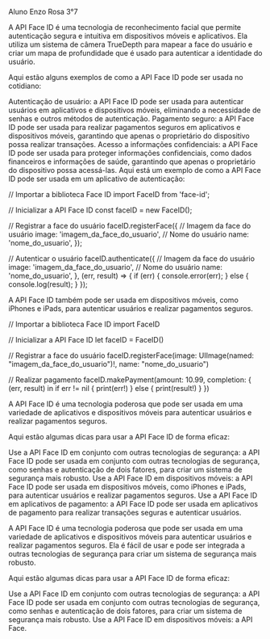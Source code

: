 
Aluno Enzo Rosa 3°7


A API Face ID é uma tecnologia de reconhecimento facial que permite autenticação segura e intuitiva em dispositivos móveis e aplicativos. Ela utiliza um sistema de câmera TrueDepth para mapear a face do usuário e criar um mapa de profundidade que é usado para autenticar a identidade do usuário.

Aqui estão alguns exemplos de como a API Face ID pode ser usada no cotidiano:

Autenticação de usuário: a API Face ID pode ser usada para autenticar usuários em aplicativos e dispositivos móveis, eliminando a necessidade de senhas e outros métodos de autenticação.
Pagamento seguro: a API Face ID pode ser usada para realizar pagamentos seguros em aplicativos e dispositivos móveis, garantindo que apenas o proprietário do dispositivo possa realizar transações.
Acesso a informações confidenciais: a API Face ID pode ser usada para proteger informações confidenciais, como dados financeiros e informações de saúde, garantindo que apenas o proprietário do dispositivo possa acessá-las.
Aqui está um exemplo de como a API Face ID pode ser usada em um aplicativo de autenticação:

// Importar a biblioteca Face ID
import FaceID from 'face-id';

// Inicializar a API Face ID
const faceID = new FaceID();

// Registrar a face do usuário
faceID.registerFace({
  // Imagem da face do usuário
  image: 'imagem_da_face_do_usuario',
  // Nome do usuário
  name: 'nome_do_usuario',
});

// Autenticar o usuário
faceID.authenticate({
  // Imagem da face do usuário
  image: 'imagem_da_face_do_usuario',
  // Nome do usuário
  name: 'nome_do_usuario',
}, (err, result) => {
  if (err) {
    console.error(err);
  } else {
    console.log(result);
  }
});

A API Face ID também pode ser usada em dispositivos móveis, como iPhones e iPads, para autenticar usuários e realizar pagamentos seguros.


// Importar a biblioteca Face ID
import FaceID

// Inicializar a API Face ID
let faceID = FaceID()

// Registrar a face do usuário
faceID.registerFace(image: UIImage(named: "imagem_da_face_do_usuario")!, name: "nome_do_usuario")

// Realizar pagamento
faceID.makePayment(amount: 10.99, completion: { (err, result) in
  if err != nil {
    print(err!)
  } else {
    print(result!)
  }
})


A API Face ID é uma tecnologia poderosa que pode ser usada em uma variedade de aplicativos e dispositivos móveis para autenticar usuários e realizar pagamentos seguros.

Aqui estão algumas dicas para usar a API Face ID de forma eficaz:

Use a API Face ID em conjunto com outras tecnologias de segurança: a API Face ID pode ser usada em conjunto com outras tecnologias de segurança, como senhas e autenticação de dois fatores, para criar um sistema de segurança mais robusto.
Use a API Face ID em dispositivos móveis: a API Face ID pode ser usada em dispositivos móveis, como iPhones e iPads, para autenticar usuários e realizar pagamentos seguros.
Use a API Face ID em aplicativos de pagamento: a API Face ID pode ser usada em aplicativos de pagamento para realizar transações seguras e autenticar usuários.


A API Face ID é uma tecnologia poderosa que pode ser usada em uma variedade de aplicativos e dispositivos móveis para autenticar usuários e realizar pagamentos seguros. Ela é fácil de usar e pode ser integrada a outras tecnologias de segurança para criar um sistema de segurança mais robusto.

Aqui estão algumas dicas para usar a API Face ID de forma eficaz:

Use a API Face ID em conjunto com outras tecnologias de segurança: a API Face ID pode ser usada em conjunto com outras tecnologias de segurança, como senhas e autenticação de dois fatores, para criar um sistema de segurança mais robusto.
Use a API Face ID em dispositivos móveis: a API Face.